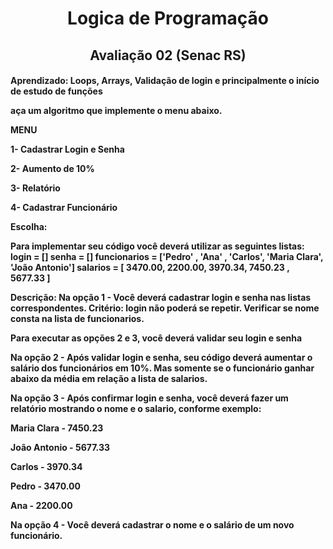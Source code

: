 <h1 align="center"> Logica de Programação </h1>
<h2 align="center"> Avaliação 02 (Senac RS) </h2>
<h4>Aprendizado: Loops, Arrays, Validação de login e principalmente o início de estudo de funções

aça um algoritmo que implemente o menu abaixo.

MENU

1- Cadastrar Login e Senha

2- Aumento de 10%

3- Relatório

4- Cadastrar Funcionário

Escolha:

Para implementar seu código você deverá utilizar
as seguintes listas:
login = []
senha = []
funcionarios = ['Pedro' , 'Ana'   , 'Carlos', 'Maria Clara', 'João Antonio']
salarios     = [ 3470.00,  2200.00,  3970.34,  7450.23     ,  5677.33 ]


Descrição:
Na opção 1 - Você deverá cadastrar login e senha nas listas correspondentes.
             Critério: login não poderá se repetir. Verificar se nome consta
             na lista de funcionarios.

Para executar as opções 2 e 3, você deverá validar seu login e senha

Na opção 2 - Após validar login e senha, seu código deverá aumentar
             o salário dos funcionários em 10%. Mas somente
             se o funcionário ganhar abaixo da média em relação
             a lista de salarios.

Na opção 3 - Após confirmar login e senha, você deverá fazer um
        relatório mostrando o nome e o salario, conforme exemplo:
             
Maria Clara  - 7450.23 

João Antonio - 5677.33 

Carlos       - 3970.34 

Pedro        - 3470.00 

Ana          - 2200.00

Na opção 4 - Você deverá cadastrar o nome e o salário de um
             novo funcionário.
